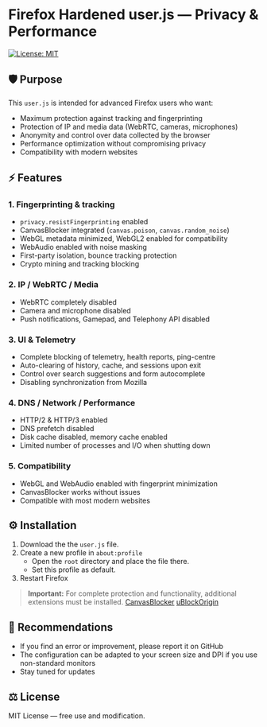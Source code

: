 # Firefox Hardened user.js — Privacy & Performance

[![License: MIT](https://img.shields.io/badge/License-MIT-yellow.svg)](LICENSE)

## 🛡 Purpose

This `user.js` is intended for advanced Firefox users who want:

- Maximum protection against tracking and fingerprinting
- Protection of IP and media data (WebRTC, cameras, microphones)  
- Anonymity and control over data collected by the browser  
- Performance optimization without compromising privacy  
- Compatibility with modern websites  


## ⚡ Features

### 1. Fingerprinting & tracking

- `privacy.resistFingerprinting` enabled
- CanvasBlocker integrated (`canvas.poison`, `canvas.random_noise`)  
- WebGL metadata minimized, WebGL2 enabled for compatibility  
- WebAudio enabled with noise masking  
- First-party isolation, bounce tracking protection  
- Crypto mining and tracking blocking  

### 2. IP / WebRTC / Media

- WebRTC completely disabled  
- Camera and microphone disabled  
- Push notifications, Gamepad, and Telephony API disabled  

### 3. UI & Telemetry

- Complete blocking of telemetry, health reports, ping-centre  
- Auto-clearing of history, cache, and sessions upon exit  
- Control over search suggestions and form autocomplete
- Disabling synchronization from Mozilla

### 4. DNS / Network / Performance

- HTTP/2 & HTTP/3 enabled  
- DNS prefetch disabled  
- Disk cache disabled, memory cache enabled  
- Limited number of processes and I/O when shutting down  

### 5. Compatibility

- WebGL and WebAudio enabled with fingerprint minimization
- CanvasBlocker works without issues
- Compatible with most modern websites    



## ⚙ Installation

1. Download the the `user.js` file.  
2. Create a new profile in `about:profile`
   - Open the `root` directory and place the file there.
   - Set this profile as default.
3. Restart Firefox  

> **Important:** For complete protection and functionality, additional extensions must be installed.
> [CanvasBlocker](https://addons.mozilla.org/en-US/firefox/addon/canvasblocker/)
> [uBlockOrigin](https://addons.mozilla.org/en-US/firefox/addon/ublock-origin/)
  

## 🔧 Recommendations

- If you find an error or improvement, please report it on GitHub
- The configuration can be adapted to your screen size and DPI if you use non-standard monitors
- Stay tuned for updates   


## ⚖ License

MIT License — free use and modification.
